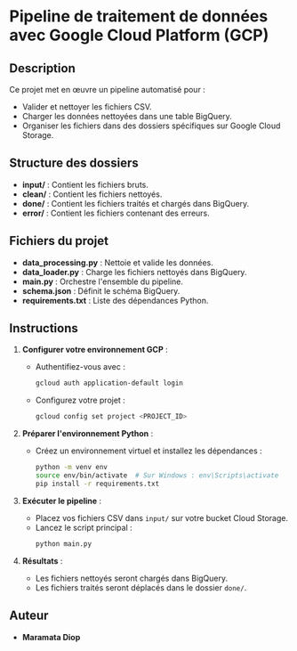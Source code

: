# Pipeline de traitement de données avec Google Cloud Platform (GCP)

## Description
Ce projet met en œuvre un pipeline automatisé pour :
- Valider et nettoyer les fichiers CSV.
- Charger les données nettoyées dans une table BigQuery.
- Organiser les fichiers dans des dossiers spécifiques sur Google Cloud Storage.

## Structure des dossiers
- **input/** : Contient les fichiers bruts.
- **clean/** : Contient les fichiers nettoyés.
- **done/** : Contient les fichiers traités et chargés dans BigQuery.
- **error/** : Contient les fichiers contenant des erreurs.

## Fichiers du projet
- **data_processing.py** : Nettoie et valide les données.
- **data_loader.py** : Charge les fichiers nettoyés dans BigQuery.
- **main.py** : Orchestre l'ensemble du pipeline.
- **schema.json** : Définit le schéma BigQuery.
- **requirements.txt** : Liste des dépendances Python.

## Instructions
1. **Configurer votre environnement GCP** :
   - Authentifiez-vous avec :
     ```bash
     gcloud auth application-default login
     ```
   - Configurez votre projet :
     ```bash
     gcloud config set project <PROJECT_ID>
     ```

2. **Préparer l'environnement Python** :
   - Créez un environnement virtuel et installez les dépendances :
     ```bash
     python -m venv env
     source env/bin/activate  # Sur Windows : env\Scripts\activate
     pip install -r requirements.txt
     ```

3. **Exécuter le pipeline** :
   - Placez vos fichiers CSV dans `input/` sur votre bucket Cloud Storage.
   - Lancez le script principal :
     ```bash
     python main.py
     ```

4. **Résultats** :
   - Les fichiers nettoyés seront chargés dans BigQuery.
   - Les fichiers traités seront déplacés dans le dossier `done/`.

## Auteur
- **Maramata Diop**







